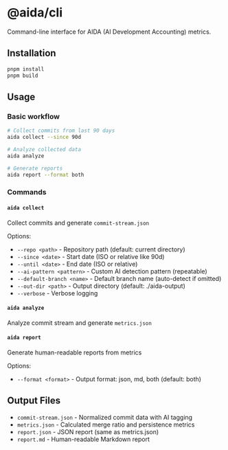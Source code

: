 # @aida/cli

Command-line interface for AIDA (AI Development Accounting) metrics.

## Installation

```bash
pnpm install
pnpm build
```

## Usage

### Basic workflow
```bash
# Collect commits from last 90 days
aida collect --since 90d

# Analyze collected data
aida analyze

# Generate reports
aida report --format both
```

### Commands

#### `aida collect`
Collect commits and generate `commit-stream.json`

Options:
- `--repo <path>` - Repository path (default: current directory)
- `--since <date>` - Start date (ISO or relative like 90d)
- `--until <date>` - End date (ISO or relative)
- `--ai-pattern <pattern>` - Custom AI detection pattern (repeatable)
- `--default-branch <name>` - Default branch name (auto-detect if omitted)
- `--out-dir <path>` - Output directory (default: ./aida-output)
- `--verbose` - Verbose logging

#### `aida analyze`
Analyze commit stream and generate `metrics.json`

#### `aida report`
Generate human-readable reports from metrics

Options:
- `--format <format>` - Output format: json, md, both (default: both)

## Output Files

- `commit-stream.json` - Normalized commit data with AI tagging
- `metrics.json` - Calculated merge ratio and persistence metrics  
- `report.json` - JSON report (same as metrics.json)
- `report.md` - Human-readable Markdown report
